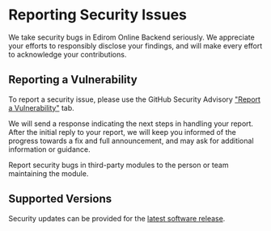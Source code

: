 # Reporting Security Issues

We take security bugs in Edirom Online Backend seriously. We appreciate your efforts to responsibly disclose your findings, and will make every effort to acknowledge your contributions.

## Reporting a Vulnerability

To report a security issue, please use the GitHub Security Advisory ["Report a Vulnerability"](https://github.com/Edirom/Edirom-Online-Backend/security/advisories/new) tab.

We will send a response indicating the next steps in handling your report. After the initial reply to your report, we will keep you informed of the progress towards a fix and full announcement, and may ask for additional information or guidance.

Report security bugs in third-party modules to the person or team maintaining the module. 

## Supported Versions

Security updates can be provided for the [latest software release](https://github.com/Edirom/Edirom-Online-Backend/releases/latest).
